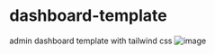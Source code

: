# dashboard-template
admin dashboard template with tailwind css
![image](https://user-images.githubusercontent.com/39345855/103440699-d2d30100-4c15-11eb-858c-7d7166f6e75b.png)

